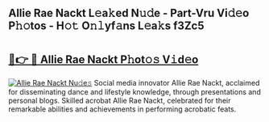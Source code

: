 ## Allie Rae Nackt L𝚎a𝚔ed N𝚞𝚍e - Part-Vru Vi𝚍𝚎o P𝚑𝚘tos - H𝚘𝚝 O𝚗𝚕yf𝚊ns L𝚎a𝚔s f3Zc5

# <h2><a href="http://kfbtv5k.oniu.top/?m=Allie+Rae+Nackt">🔗👉 🔴 Allie Rae Nackt P𝚑ot𝚘𝚜 V𝚒d𝚎o</a></h2>

[![Allie Rae Nackt Nu𝚍e𝚜](https://i.imgur.com/0qMVB7G.gif)](http://kfbtv5k.oniu.top/?m=Allie+Rae+Nackt)
Social media innovator Allie Rae Nackt, acclaimed for disseminating dance and lifestyle knowledge, through presentations and personal blogs. Skilled acrobat Allie Rae Nackt, celebrated for their remarkable abilities and achievements in performing acrobatic feats.  
